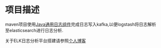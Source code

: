 # 项目描述

maven项目使用[Java通用日志组件](https://github.com/huanqingdong/logback-kafka)完成日志写入kafka,以便logstash将日志解析至elasticsearch进行日志分析.

关于ELK日志分析平台搭建请参照[个人博客](https://blog.csdn.net/huanqingdong/article/details/108303820)